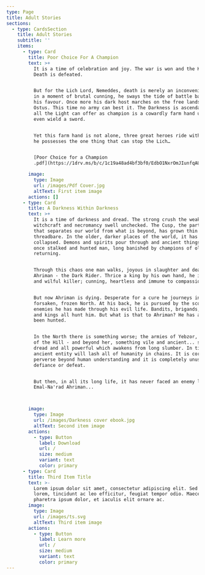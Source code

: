 ```yaml
---
type: Page
title: Adult Stories
sections:
  - type: CardsSection
    title: Adult Stories
    subtitle: ''
    items:
      - type: Card
        title: Poor Choice For A Champion
        text: >+
          It is a time of celebration and joy. The war is won and the King of
          Death is defeated.


          But for the Lich Lord, Nemeddes, death is merely an inconvenience and
          in a moment of brutal cunning, he sways the tide of battle back into
          his favour. Once more his dark host marches on the free lands of
          Ostus. This time no army can best it. The Darkness is ascendant and
          all the Light can offer as champion is a cowardly farm hand unable to
          even wield a sword.


          Yet this farm hand is not alone, three great heroes ride with him and
          he possesses the one thing that can stop the Lich…


          [Poor Choice for a Champion
          .pdf](https://1drv.ms/b/c/1c19a48ad4bf3bf0/EdbO1NxrOmJIunfqAUHPD-EBwzr9fDdK-Bt3Xfx0dIElfA?e=BGeJlr)

        image:
          type: Image
          url: /images/Pdf Cover.jpg
          altText: First item image
        actions: []
      - type: Card
        title: A Darkness Within Darkness
        text: >+
          It is a time of darkness and dread. The strong crush the weak and
          witchcraft and necromancy swell unchecked. The Cusp, the partition
          that separates our world from what is beyond, has grown thin and
          threadbare. In the older, darker places of the world, it has already
          collapsed. Demons and spirits pour through and ancient things that
          once stalked and hunted man, long banished by champions of old, are
          returning.


          Through this chaos one man walks, joyous in slaughter and death:
          Ahriman - the Dark Rider. Thrice a king by his own hand, he is a cruel
          and wilful killer; cunning, heartless and immune to compassion.


          But now Ahriman is dying. Desperate for a cure he journeys into the
          forsaken, frozen North. At his back, he is pursued by the scores of
          enemies he has made through his evil life. Bandits, brigands, knights
          and kings all hunt him. But what is that to Ahriman? He has always
          been hunted.


          In the North there is something worse; the armies of Yebzor, the Witch
          of the Hill - and beyond her, something vile and ancient... something
          dread and all powerful which awakens from long slumber. In time this
          ancient entity will lash all of humanity in chains. It is corrupt and
          perverse beyond human understanding and it is completely unused to
          defiance or defeat.


          But then, in all its long life, it has never faced an enemy like
          Emal-Na'rad Ahriman...



        image:
          type: Image
          url: /images/Darkness cover ebook.jpg
          altText: Second item image
        actions:
          - type: Button
            label: Download
            url: /
            size: medium
            variant: text
            color: primary
      - type: Card
        title: Third Item Title
        text: >-
          Lorem ipsum dolor sit amet, consectetur adipiscing elit. Sed ante
          lorem, tincidunt ac leo efficitur, feugiat tempor odio. Maecenas
          pharetra ipsum dolor, et iaculis elit ornare ac.
        image:
          type: Image
          url: /images/ts.svg
          altText: Third item image
        actions:
          - type: Button
            label: Learn more
            url: /
            size: medium
            variant: text
            color: primary
---
```

